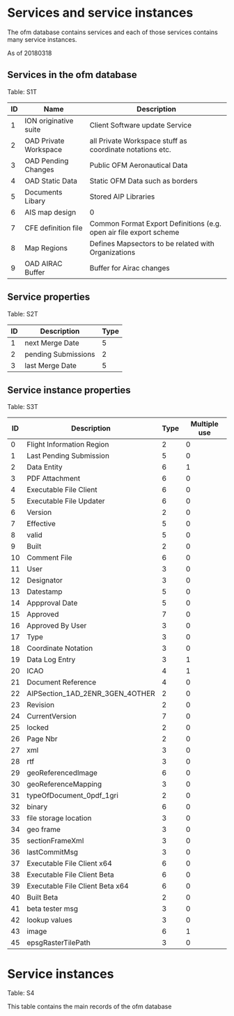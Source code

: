 # Services and service instances
The ofm database contains services and each of those services contains many service instances.

As of 20180318

## Services in the ofm database
Table: S1T

ID|Name|Description
---|---|---
1|ION originative suite|Client Software update Service
2|OAD Private Workspace|all Private Workspace stuff as coordinate notations etc.
3|OAD Pending Changes|Public OFM Aeronautical Data
4|OAD Static Data|Static OFM Data such as borders
5|Documents Libary|Stored AIP Libraries
6|AIS map design|0|Stored Design Sets of AIS_contributor
7|CFE definition file|Common Format Export Definitions (e.g. open air file export scheme| ...)
8|Map Regions|Defines Mapsectors to be related with Organizations
9|OAD AIRAC Buffer|Buffer for Airac changes| to be committed and checked before each airac date

## Service properties
Table: S2T

ID|Description|Type
---|---|---
1|next Merge Date|5
2|pending Submissions|2
3|last Merge Date|5

## Service instance properties
Table: S3T

ID|Description|Type|Multiple use
---|---|---|---
0|Flight Information Region|2|0
1|Last Pending Submission|5|0
2|Data Entity|6|1
3|PDF Attachment|6|0
4|Executable File Client|6|0
5|Executable File Updater|6|0
6|Version|2|0
7|Effective|5|0
8|valid|5|0
9|Built|2|0
10|Comment File|6|0
11|User|3|0
12|Designator|3|0
13|Datestamp|5|0
14|Appproval Date|5|0
15|Approved|7|0
16|Approved By User|3|0
17|Type|3|0
18|Coordinate Notation|3|0
19|Data Log Entry|3|1
20|ICAO|4|1
21|Document Reference|4|0
22|AIPSection_1AD_2ENR_3GEN_4OTHER|2|0
23|Revision|2|0
24|CurrentVersion|7|0
25|locked|2|0
26|Page Nbr|2|0
27|xml|3|0
28|rtf|3|0
29|geoReferencedImage|6|0
30|geoReferenceMapping|3|0
31|typeOfDocument_0pdf_1gri|2|0
32|binary|6|0
33|file storage location|3|0
34|geo frame|3|0
35|sectionFrameXml|3|0
36|lastCommitMsg|3|0
37|Executable File Client x64|6|0
38|Executable File Client Beta|6|0
39|Executable File Client Beta x64|6|0
40|Built Beta|2|0
41|beta tester msg|3|0
42|lookup values|3|0
43|image|6|1|
45|epsgRasterTilePath|3|0|

# Service instances
Table: S4

This table contains the main records of the ofm database
